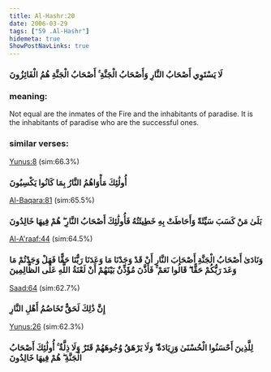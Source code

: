 ```yaml
---
title: Al-Hashr:20
date: 2006-03-29
tags: ["59 .Al-Hashr"]
hidemeta: true 
ShowPostNavLinks: true 
---
```

### لَا يَسْتَوِي أَصْحَابُ النَّارِ وَأَصْحَابُ الْجَنَّةِ ۚ أَصْحَابُ الْجَنَّةِ هُمُ الْفَائِزُونَ
### meaning: 
Not equal are the inmates of the Fire and the inhabitants of paradise. It is the inhabitants of paradise who are the successful ones.
### similar verses: 

[Yunus:8](/10/8) (sim:66.3%)

### أُولَٰئِكَ مَأْوَاهُمُ النَّارُ بِمَا كَانُوا يَكْسِبُونَ

[Al-Baqara:81](/2/81) (sim:65.5%)

### بَلَىٰ مَنْ كَسَبَ سَيِّئَةً وَأَحَاطَتْ بِهِ خَطِيئَتُهُ فَأُولَٰئِكَ أَصْحَابُ النَّارِ ۖ هُمْ فِيهَا خَالِدُونَ

[Al-A'raaf:44](/7/44) (sim:64.5%)

### وَنَادَىٰ أَصْحَابُ الْجَنَّةِ أَصْحَابَ النَّارِ أَنْ قَدْ وَجَدْنَا مَا وَعَدَنَا رَبُّنَا حَقًّا فَهَلْ وَجَدْتُمْ مَا وَعَدَ رَبُّكُمْ حَقًّا ۖ قَالُوا نَعَمْ ۚ فَأَذَّنَ مُؤَذِّنٌ بَيْنَهُمْ أَنْ لَعْنَةُ اللَّهِ عَلَى الظَّالِمِينَ

[Saad:64](/38/64) (sim:62.7%)

### إِنَّ ذَٰلِكَ لَحَقٌّ تَخَاصُمُ أَهْلِ النَّارِ

[Yunus:26](/10/26) (sim:62.3%)

### لِلَّذِينَ أَحْسَنُوا الْحُسْنَىٰ وَزِيَادَةٌ ۖ وَلَا يَرْهَقُ وُجُوهَهُمْ قَتَرٌ وَلَا ذِلَّةٌ ۚ أُولَٰئِكَ أَصْحَابُ الْجَنَّةِ ۖ هُمْ فِيهَا خَالِدُونَ
